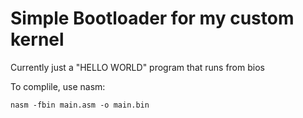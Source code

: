 # Simple Bootloader for my custom kernel

Currently just a "HELLO WORLD" program that runs from bios

To complile, use nasm:

`
nasm -fbin main.asm -o main.bin
`
